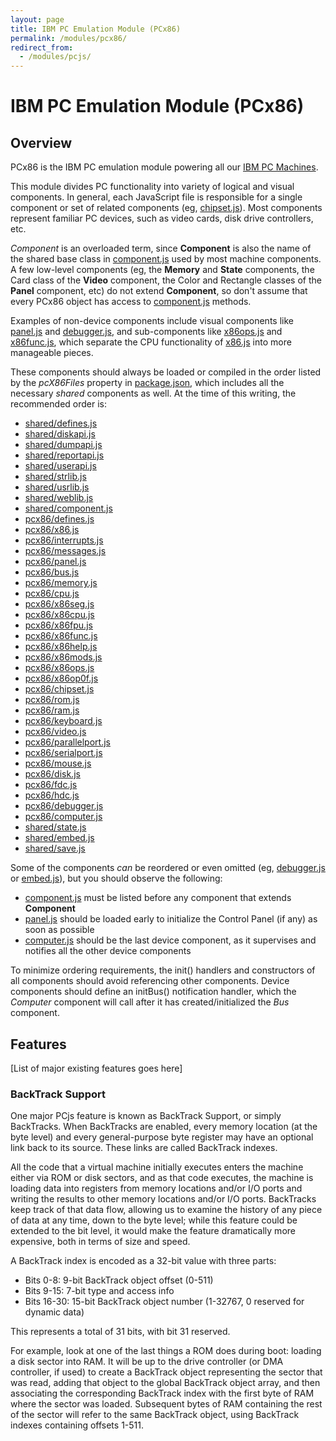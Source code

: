 ```yaml
---
layout: page
title: IBM PC Emulation Module (PCx86)
permalink: /modules/pcx86/
redirect_from:
  - /modules/pcjs/
---
```


IBM PC Emulation Module (PCx86)
===

Overview
---
PCx86 is the IBM PC emulation module powering all our [IBM PC Machines](/devices/pcx86/machine/).

This module divides PC functionality into variety of logical and visual components.
In general, each JavaScript file is responsible for a single component or set of related components (eg,
[chipset.js](lib/chipset.js)).  Most components represent familiar PC devices, such as video cards, disk drive
controllers, etc.

*Component* is an overloaded term, since **Component** is also the name of the shared base class in
[component.js](../shared/lib/component.js) used by most machine components.  A few low-level components
(eg, the **Memory** and **State** components, the Card class of the **Video** component, the Color and Rectangle
classes of the **Panel** component, etc) do not extend **Component**, so don't assume that every PCx86 object has
access to [component.js](../shared/lib/component.js) methods.

Examples of non-device components include visual components like [panel.js](lib/panel.js) and
[debugger.js](lib/debugger.js), and sub-components like [x86ops.js](lib/x86ops.js) and [x86func.js](lib/x86func.js),
which separate the CPU functionality of [x86.js](lib/x86.js) into more manageable pieces.

These components should always be loaded or compiled in the order listed by the *pcX86Files* property in
[package.json](../../package.json), which includes all the necessary *shared* components as well.
At the time of this writing, the recommended order is:

* [shared/defines.js](../shared/lib/defines.js)
* [shared/diskapi.js](../shared/lib/diskapi.js)
* [shared/dumpapi.js](../shared/lib/dumpapi.js)
* [shared/reportapi.js](../shared/lib/reportapi.js)
* [shared/userapi.js](../shared/lib/userapi.js)
* [shared/strlib.js](../shared/lib/strlib.js)
* [shared/usrlib.js](../shared/lib/usrlib.js)
* [shared/weblib.js](../shared/lib/weblib.js)
* [shared/component.js](../shared/lib/component.js)
* [pcx86/defines.js](lib/defines.js)
* [pcx86/x86.js](lib/x86.js)
* [pcx86/interrupts.js](lib/interrupts.js)
* [pcx86/messages.js](lib/messages.js)
* [pcx86/panel.js](lib/panel.js)
* [pcx86/bus.js](lib/bus.js)
* [pcx86/memory.js](lib/memory.js)
* [pcx86/cpu.js](lib/cpu.js)
* [pcx86/x86seg.js](lib/x86seg.js)
* [pcx86/x86cpu.js](lib/x86cpu.js)
* [pcx86/x86fpu.js](lib/x86fpu.js)
* [pcx86/x86func.js](lib/x86func.js)
* [pcx86/x86help.js](lib/x86help.js)
* [pcx86/x86mods.js](lib/x86mods.js)
* [pcx86/x86ops.js](lib/x86ops.js)
* [pcx86/x86op0f.js](lib/x86op0f.js)
* [pcx86/chipset.js](lib/chipset.js)
* [pcx86/rom.js](lib/rom.js)
* [pcx86/ram.js](lib/ram.js)
* [pcx86/keyboard.js](lib/keyboard.js)
* [pcx86/video.js](lib/video.js)
* [pcx86/parallelport.js](lib/parallelport.js)
* [pcx86/serialport.js](lib/serialport.js)
* [pcx86/mouse.js](lib/mouse.js)
* [pcx86/disk.js](lib/disk.js)
* [pcx86/fdc.js](lib/fdc.js)
* [pcx86/hdc.js](lib/hdc.js)
* [pcx86/debugger.js](lib/debugger.js)
* [pcx86/computer.js](lib/computer.js)
* [shared/state.js](../shared/lib/state.js)
* [shared/embed.js](../shared/lib/embed.js)
* [shared/save.js](../shared/lib/save.js)

Some of the components *can* be reordered or even omitted (eg, [debugger.js](lib/debugger.js) or
[embed.js](../shared/lib/embed.js)), but you should observe the following:

* [component.js](../shared/lib/component.js) must be listed before any component that extends **Component**
* [panel.js](lib/panel.js) should be loaded early to initialize the Control Panel (if any) as soon as possible
* [computer.js](lib/computer.js) should be the last device component, as it supervises and notifies all the other device components

To minimize ordering requirements, the init() handlers and constructors of all components should avoid
referencing other components.  Device components should define an initBus() notification handler, which the
*Computer* component will call after it has created/initialized the *Bus* component.

Features
---

[List of major existing features goes here]

### BackTrack Support

One major PCjs feature is known as BackTrack Support, or simply BackTracks.  When BackTracks are enabled, every
memory location (at the byte level) and every general-purpose byte register may have an optional link back to its
source.  These links are called BackTrack indexes.

All the code that a virtual machine initially executes enters the machine either via ROM or disk sectors, and as that
code executes, the machine is loading data into registers from memory locations and/or I/O ports and writing the results
to other memory locations and/or I/O ports.  BackTracks keep track of that data flow, allowing us to examine the history
of any piece of data at any time, down to the byte level; while this feature could be extended to the bit level, it
would make the feature dramatically more expensive, both in terms of size and speed.

A BackTrack index is encoded as a 32-bit value with three parts:

- Bits 0-8: 9-bit BackTrack object offset (0-511)
- Bits 9-15: 7-bit type and access info
- Bits 16-30: 15-bit BackTrack object number (1-32767, 0 reserved for dynamic data)

This represents a total of 31 bits, with bit 31 reserved.

For example, look at one of the last things a ROM does during boot: loading a disk sector into RAM.  It will be up to
the drive controller (or DMA controller, if used) to create a BackTrack object representing the sector that was read,
adding that object to the global BackTrack object array, and then associating the corresponding BackTrack index with
the first byte of RAM where the sector was loaded.  Subsequent bytes of RAM containing the rest of the sector will refer
to the same BackTrack object, using BackTrack indexes containing offsets 1-511.
